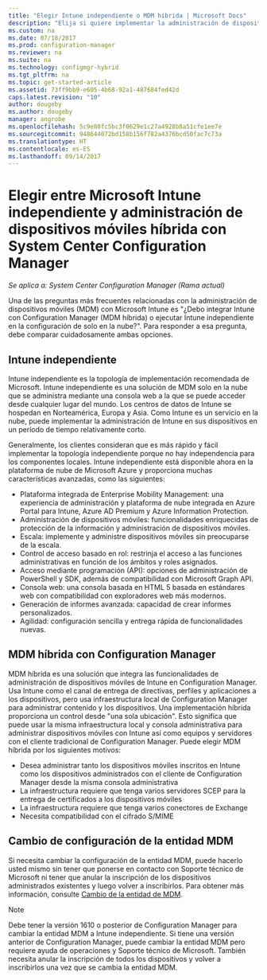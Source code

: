 ```yaml
---
title: "Elegir Intune independiente o MDM híbrida | Microsoft Docs"
description: "Elija si quiere implementar la administración de dispositivos móviles híbrida con Intune y Configuration Manager o ejecutar Intune de forma independiente."
ms.custom: na
ms.date: 07/18/2017
ms.prod: configuration-manager
ms.reviewer: na
ms.suite: na
ms.technology: configmgr-hybrid
ms.tgt_pltfrm: na
ms.topic: get-started-article
ms.assetid: 73ff9bb9-e605-4b68-92a1-487684fed42d
caps.latest.revision: "10"
author: dougeby
ms.author: dougeby
manager: angrobe
ms.openlocfilehash: 5c9e80fc5bc3f0629e1c27a4928b8a51cfe1ee7e
ms.sourcegitcommit: 948644072bd158b156f782a4376bcd50fac7c73a
ms.translationtype: HT
ms.contentlocale: es-ES
ms.lasthandoff: 09/14/2017
---
```

# <a name="choose-between-microsoft-intune-standalone-and-hybrid-mobile-device-management-with-system-center-configuration-manager"></a>Elegir entre Microsoft Intune independiente y administración de dispositivos móviles híbrida con System Center Configuration Manager

*Se aplica a: System Center Configuration Manager (Rama actual)*

Una de las preguntas más frecuentes relacionadas con la administración de dispositivos móviles (MDM) con Microsoft Intune es "¿Debo integrar Intune con Configuration Manager (MDM híbrida) o ejecutar Intune independiente en la configuración de solo en la nube?". Para responder a esa pregunta, debe comparar cuidadosamente ambas opciones.
 
## <a name="intune-standalone"></a>Intune independiente
Intune independiente es la topología de implementación recomendada de Microsoft. Intune independiente es una solución de MDM solo en la nube que se administra mediante una consola web a la que se puede acceder desde cualquier lugar del mundo. Los centros de datos de Intune se hospedan en Norteamérica, Europa y Asia. Como Intune es un servicio en la nube, puede implementar la administración de Intune en sus dispositivos en un período de tiempo relativamente corto.

Generalmente, los clientes consideran que es más rápido y fácil implementar la topología independiente porque no hay independencia para los componentes locales. Intune independiente está disponible ahora en la plataforma de nube de Microsoft Azure y proporciona muchas características avanzadas, como las siguientes:
- Plataforma integrada de Enterprise Mobility Management: una experiencia de administración y plataforma de nube integrada en Azure Portal para Intune, Azure AD Premium y Azure Information Protection.
- Administración de dispositivos móviles: funcionalidades enriquecidas de protección de la información y administración de dispositivos móviles.
- Escala: implemente y administre dispositivos móviles sin preocuparse de la escala.
- Control de acceso basado en rol: restrinja el acceso a las funciones administrativas en función de los ámbitos y roles asignados.
- Acceso mediante programación (API): opciones de administración de PowerShell y SDK, además de compatibilidad con Microsoft Graph API.
- Consola web: una consola basada en HTML 5 basada en estándares web con compatibilidad con exploradores web más modernos.
- Generación de informes avanzada: capacidad de crear informes personalizados.
- Agilidad: configuración sencilla y entrega rápida de funcionalidades nuevas.


## <a name="hybrid-mdm-with-configuration-manager"></a>MDM híbrida con Configuration Manager
MDM híbrida es una solución que integra las funcionalidades de administración de dispositivos móviles de Intune en Configuration Manager. Usa Intune como el canal de entrega de directivas, perfiles y aplicaciones a los dispositivos, pero usa infraestructura local de Configuration Manager para administrar contenido y los dispositivos. Una implementación híbrida proporciona un control desde "una sola ubicación".  Esto significa que puede usar la misma infraestructura local y consola administrativa para administrar dispositivos móviles con Intune así como equipos y servidores con el cliente tradicional de Configuration Manager. Puede elegir MDM híbrida por los siguientes motivos:  
- Desea administrar tanto los dispositivos móviles inscritos en Intune como los dispositivos administrados con el cliente de Configuration Manager desde la misma consola administrativa
- La infraestructura requiere que tenga varios servidores SCEP para la entrega de certificados a los dispositivos móviles
- La infraestructura requiere que tenga varios conectores de Exchange
- Necesita compatibilidad con el cifrado S/MIME


## <a name="changing-the-mdm-authority-setting"></a>Cambio de configuración de la entidad MDM
Si necesita cambiar la configuración de la entidad MDM, puede hacerlo usted mismo sin tener que ponerse en contacto con Soporte técnico de Microsoft ni tener que anular la inscripción de los dispositivos administrados existentes y luego volver a inscribirlos. Para obtener más información, consulte [Cambio de la entidad de MDM](../deploy-use/change-mdm-authority.md).

> [!NOTE]    
> Debe tener la versión 1610 o posterior de Configuration Manager para cambiar la entidad MDM a Intune independiente. Si tiene una versión anterior de Configuration Manager, puede cambiar la entidad MDM pero requiere ayuda de operaciones y Soporte técnico de Microsoft. También necesita anular la inscripción de todos los dispositivos y volver a inscribirlos una vez que se cambia la entidad MDM.  

